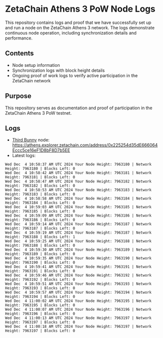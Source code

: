# ZetaChain Athens 3 PoW Node Logs
This repository contains logs and proof that we have successfully set up and run a node on the ZetaChain Athens 3 network. The logs demonstrate continuous node operation, including synchronization details and performance.

## Contents
- Node setup information
- Synchronization logs with block height details
- Ongoing proof of work logs to verify active participation in the ZetaChain network

## Purpose
This repository serves as documentation and proof of participation in the ZetaChain Athens 3 PoW testnet.

## Logs

- [Third Bunny](https://thirdbunny.xyz/) node: https://athens.explorer.zetachain.com/address/0x225254d35dE666064Eccc5ce16eF1D8bF8D7b5EE
- Latest logs:
```
Wed Dec  4 10:58:37 AM UTC 2024 Your Node Height: 7963180 | Network Height: 7963180 | Blocks Left: 0
Wed Dec  4 10:58:42 AM UTC 2024 Your Node Height: 7963181 | Network Height: 7963181 | Blocks Left: 0
Wed Dec  4 10:58:47 AM UTC 2024 Your Node Height: 7963182 | Network Height: 7963182 | Blocks Left: 0
Wed Dec  4 10:58:53 AM UTC 2024 Your Node Height: 7963183 | Network Height: 7963183 | Blocks Left: 0
Wed Dec  4 10:58:58 AM UTC 2024 Your Node Height: 7963184 | Network Height: 7963184 | Blocks Left: 0
Wed Dec  4 10:59:03 AM UTC 2024 Your Node Height: 7963185 | Network Height: 7963185 | Blocks Left: 0
Wed Dec  4 10:59:09 AM UTC 2024 Your Node Height: 7963186 | Network Height: 7963186 | Blocks Left: 0
Wed Dec  4 10:59:14 AM UTC 2024 Your Node Height: 7963187 | Network Height: 7963187 | Blocks Left: 0
Wed Dec  4 10:59:19 AM UTC 2024 Your Node Height: 7963187 | Network Height: 7963188 | Blocks Left: 1
Wed Dec  4 10:59:25 AM UTC 2024 Your Node Height: 7963188 | Network Height: 7963188 | Blocks Left: 0
Wed Dec  4 10:59:30 AM UTC 2024 Your Node Height: 7963189 | Network Height: 7963189 | Blocks Left: 0
Wed Dec  4 10:59:35 AM UTC 2024 Your Node Height: 7963190 | Network Height: 7963190 | Blocks Left: 0
Wed Dec  4 10:59:41 AM UTC 2024 Your Node Height: 7963191 | Network Height: 7963191 | Blocks Left: 0
Wed Dec  4 10:59:46 AM UTC 2024 Your Node Height: 7963192 | Network Height: 7963192 | Blocks Left: 0
Wed Dec  4 10:59:51 AM UTC 2024 Your Node Height: 7963193 | Network Height: 7963193 | Blocks Left: 0
Wed Dec  4 10:59:57 AM UTC 2024 Your Node Height: 7963194 | Network Height: 7963194 | Blocks Left: 0
Wed Dec  4 11:00:02 AM UTC 2024 Your Node Height: 7963195 | Network Height: 7963195 | Blocks Left: 0
Wed Dec  4 11:00:07 AM UTC 2024 Your Node Height: 7963196 | Network Height: 7963196 | Blocks Left: 0
Wed Dec  4 11:00:13 AM UTC 2024 Your Node Height: 7963197 | Network Height: 7963197 | Blocks Left: 0
Wed Dec  4 11:00:18 AM UTC 2024 Your Node Height: 7963197 | Network Height: 7963197 | Blocks Left: 0
```
